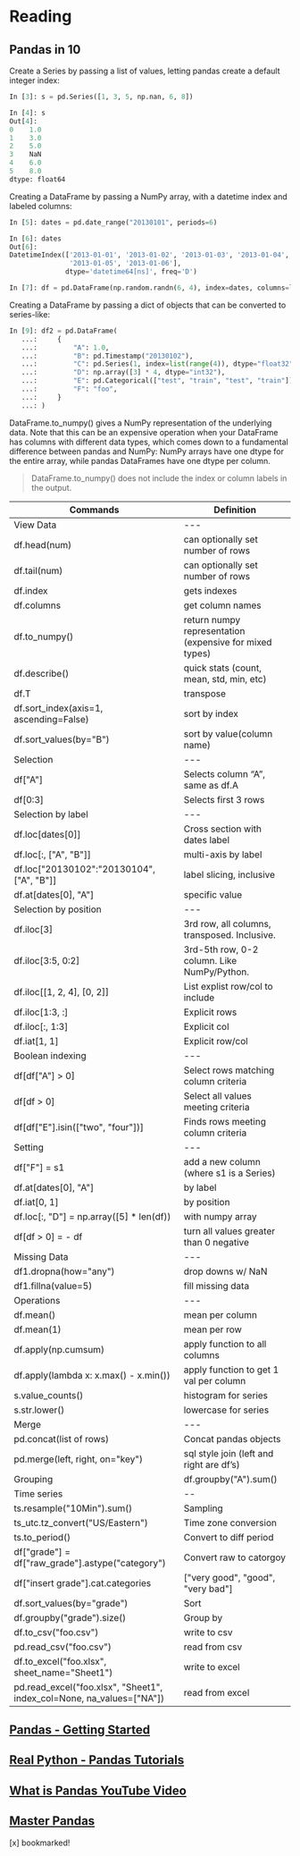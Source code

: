 # Reading

## Pandas in 10

Create a Series by passing a list of values, letting pandas create a default integer index:

``` python
In [3]: s = pd.Series([1, 3, 5, np.nan, 6, 8])

In [4]: s
Out[4]: 
0    1.0
1    3.0
2    5.0
3    NaN
4    6.0
5    8.0
dtype: float64
```

Creating a DataFrame by passing a NumPy array, with a datetime index and labeled columns:

``` python
In [5]: dates = pd.date_range("20130101", periods=6)

In [6]: dates
Out[6]: 
DatetimeIndex(['2013-01-01', '2013-01-02', '2013-01-03', '2013-01-04',
               '2013-01-05', '2013-01-06'],
              dtype='datetime64[ns]', freq='D')

In [7]: df = pd.DataFrame(np.random.randn(6, 4), index=dates, columns=list("ABCD"))
```

Creating a DataFrame by passing a dict of objects that can be converted to series-like:

``` python
In [9]: df2 = pd.DataFrame(
   ...:     {
   ...:         "A": 1.0,
   ...:         "B": pd.Timestamp("20130102"),
   ...:         "C": pd.Series(1, index=list(range(4)), dtype="float32"),
   ...:         "D": np.array([3] * 4, dtype="int32"),
   ...:         "E": pd.Categorical(["test", "train", "test", "train"]),
   ...:         "F": "foo",
   ...:     }
   ...: )
```

DataFrame.to_numpy() gives a NumPy representation of the underlying data. Note that this can be an expensive operation when your DataFrame has columns with different data types, which comes down to a fundamental difference between pandas and NumPy: NumPy arrays have one dtype for the entire array, while pandas DataFrames have one dtype per column. 

> DataFrame.to_numpy() does not include the index or column labels in the output.

|Commands|Definition|
|---|---|
|View Data |---|
|df.head(num) | can optionally set number of rows|
|df.tail(num) | can optionally set number of rows|
|df.index | gets indexes|
|df.columns | get column names|
|df.to_numpy() | return numpy representation (expensive for mixed types)|
|df.describe() | quick stats (count, mean, std, min, etc)|
|df.T | transpose|
|df.sort_index(axis=1, ascending=False) | sort by index|
|df.sort_values(by="B") | sort by value(column name)|
|Selection |---|
|df["A"] | Selects column “A”, same as df.A|
|df[0:3] | Selects first 3 rows|
|Selection by label|---|
|df.loc[dates[0]] | Cross section with dates label|
|df.loc[:, ["A", "B"]] | multi-axis by label|
|df.loc["20130102":"20130104", ["A", "B"]] | label slicing, inclusive|
|df.at[dates[0], "A"] | specific value|
|Selection by position |---|
|df.iloc[3] | 3rd row, all columns, transposed. Inclusive.|
|df.iloc[3:5, 0:2] | 3rd-5th row, 0-2 column. Like NumPy/Python.|
|df.iloc[[1, 2, 4], [0, 2]] | List explist row/col to include|
|df.iloc[1:3, :] | Explicit rows|
|df.iloc[:, 1:3] | Explicit col|
|df.iat[1, 1] | Explicit row/col|
|Boolean indexing |---|
|df[df["A"] > 0] | Select rows matching column criteria|
|df[df > 0] | Select all values meeting criteria|
|df[df["E"].isin(["two", "four"])] | Finds rows meeting column criteria|
|Setting |---|
|df["F"] = s1 | add a new column (where s1 is a Series)|
|df.at[dates[0], "A"] | by label|
|df.iat[0, 1] | by position|
|df.loc[:, "D"] = np.array([5] * len(df)) | with numpy array|
|df[df > 0] = - df | turn all values greater than 0 negative|
|Missing Data |---|
|df1.dropna(how="any") | drop downs w/ NaN
|df1.fillna(value=5) | fill missing data
|Operations |---|
|df.mean() | mean per column|
|df.mean(1) | mean per row|
|df.apply(np.cumsum) | apply function to all columns|
|df.apply(lambda x: x.max() - x.min()) | apply function to get 1 val per column|
|s.value_counts() | histogram for series|
|s.str.lower() | lowercase for series |
|Merge |---|
|pd.concat(list of rows) | Concat pandas objects|
|pd.merge(left, right, on="key") | sql style join (left and right are df’s)|
|Grouping| df.groupby("A").sum()|
|Time series |--|
|ts.resample("10Min").sum() | Sampling|
|ts_utc.tz_convert("US/Eastern") | Time zone conversion|
|ts.to_period() | Convert to diff period|
|df["grade"] = df["raw_grade"].astype("category") | Convert raw to catorgoy|
|df["insert grade"].cat.categories | ["very good", "good", "very bad"] |
|df.sort_values(by="grade") | Sort|
|df.groupby("grade").size() | Group by|
|df.to_csv("foo.csv") | write to csv|
|pd.read_csv("foo.csv") | read from csv|
|df.to_excel("foo.xlsx", sheet_name="Sheet1") | write to excel|
|pd.read_excel("foo.xlsx", "Sheet1", index_col=None, na_values=["NA"]) | read from excel|

## [Pandas - Getting Started](https://pandas.pydata.org/pandas-docs/stable/getting_started/intro_tutorials/index.html)

## [Real Python - Pandas Tutorials](https://realpython.com/learning-paths/pandas-data-science/)

## [What is Pandas YouTube Video](https://www.youtube.com/watch?v=dcqPhpY7tWk&t=391s)

## [Master Pandas](https://towardsdatascience.com/be-a-more-efficient-data-scientist-today-master-pandas-with-this-guide-ea362d27386)

[x] bookmarked!
